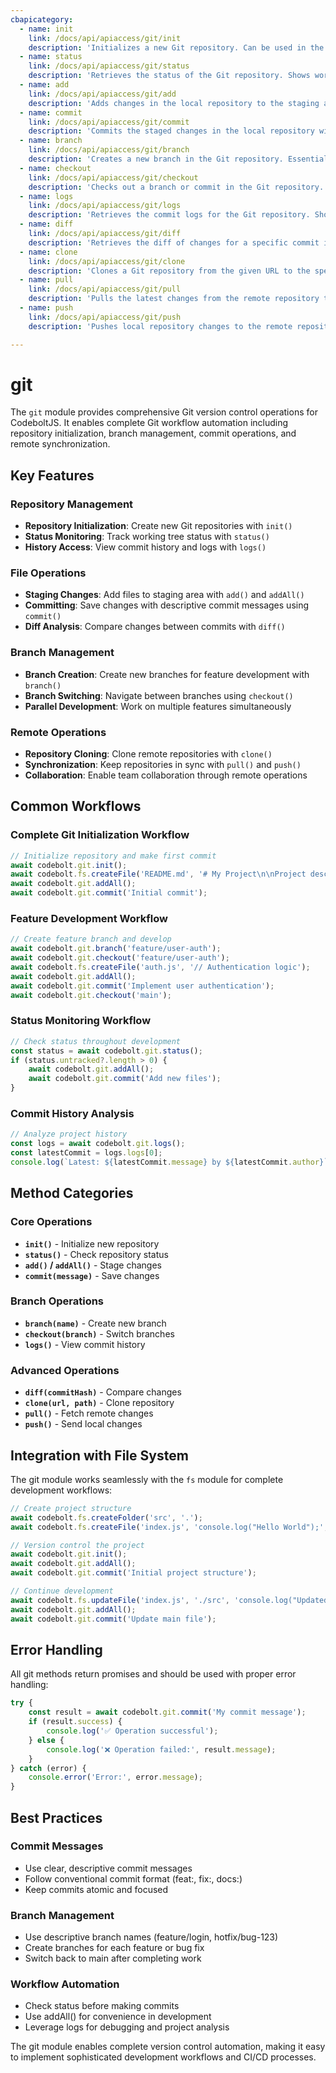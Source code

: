 ```yaml
---
cbapicategory:
  - name: init
    link: /docs/api/apiaccess/git/init
    description: 'Initializes a new Git repository. Can be used in the current directory or at a specified path.'
  - name: status
    link: /docs/api/apiaccess/git/status
    description: 'Retrieves the status of the Git repository. Shows working tree status including staged, unstaged, and untracked files.'
  - name: add
    link: /docs/api/apiaccess/git/add
    description: 'Adds changes in the local repository to the staging area. Can add specific files or all changes using addAll().'
  - name: commit
    link: /docs/api/apiaccess/git/commit
    description: 'Commits the staged changes in the local repository with the given commit message.'
  - name: branch
    link: /docs/api/apiaccess/git/branch
    description: 'Creates a new branch in the Git repository. Essential for feature development and parallel work streams.'
  - name: checkout
    link: /docs/api/apiaccess/git/checkout
    description: 'Checks out a branch or commit in the Git repository. Switches the working directory to the specified branch.'
  - name: logs
    link: /docs/api/apiaccess/git/logs
    description: 'Retrieves the commit logs for the Git repository. Shows commit history with details like hash, message, author, and date.'
  - name: diff
    link: /docs/api/apiaccess/git/diff
    description: 'Retrieves the diff of changes for a specific commit in the local repository.'
  - name: clone
    link: /docs/api/apiaccess/git/clone
    description: 'Clones a Git repository from the given URL to the specified path.'
  - name: pull
    link: /docs/api/apiaccess/git/pull
    description: 'Pulls the latest changes from the remote repository to the local repository.'
  - name: push
    link: /docs/api/apiaccess/git/push
    description: 'Pushes local repository changes to the remote repository.'

---
```

# git

The `git` module provides comprehensive Git version control operations for CodeboltJS. It enables complete Git workflow automation including repository initialization, branch management, commit operations, and remote synchronization.

<CBAPICategory />

## Key Features

### Repository Management
- **Repository Initialization**: Create new Git repositories with `init()`
- **Status Monitoring**: Track working tree status with `status()`
- **History Access**: View commit history and logs with `logs()`

### File Operations
- **Staging Changes**: Add files to staging area with `add()` and `addAll()`
- **Committing**: Save changes with descriptive commit messages using `commit()`
- **Diff Analysis**: Compare changes between commits with `diff()`

### Branch Management
- **Branch Creation**: Create new branches for feature development with `branch()`
- **Branch Switching**: Navigate between branches using `checkout()`
- **Parallel Development**: Work on multiple features simultaneously

### Remote Operations
- **Repository Cloning**: Clone remote repositories with `clone()`
- **Synchronization**: Keep repositories in sync with `pull()` and `push()`
- **Collaboration**: Enable team collaboration through remote operations

## Common Workflows

### Complete Git Initialization Workflow
```js
// Initialize repository and make first commit
await codebolt.git.init();
await codebolt.fs.createFile('README.md', '# My Project\n\nProject description.');
await codebolt.git.addAll();
await codebolt.git.commit('Initial commit');
```

### Feature Development Workflow
```js
// Create feature branch and develop
await codebolt.git.branch('feature/user-auth');
await codebolt.git.checkout('feature/user-auth');
await codebolt.fs.createFile('auth.js', '// Authentication logic');
await codebolt.git.addAll();
await codebolt.git.commit('Implement user authentication');
await codebolt.git.checkout('main');
```

### Status Monitoring Workflow
```js
// Check status throughout development
const status = await codebolt.git.status();
if (status.untracked?.length > 0) {
    await codebolt.git.addAll();
    await codebolt.git.commit('Add new files');
}
```

### Commit History Analysis
```js
// Analyze project history
const logs = await codebolt.git.logs();
const latestCommit = logs.logs[0];
console.log(`Latest: ${latestCommit.message} by ${latestCommit.author}`);
```

## Method Categories

### Core Operations
- **`init()`** - Initialize new repository
- **`status()`** - Check repository status
- **`add()` / `addAll()`** - Stage changes
- **`commit(message)`** - Save changes

### Branch Operations
- **`branch(name)`** - Create new branch
- **`checkout(branch)`** - Switch branches
- **`logs()`** - View commit history

### Advanced Operations
- **`diff(commitHash)`** - Compare changes
- **`clone(url, path)`** - Clone repository
- **`pull()`** - Fetch remote changes
- **`push()`** - Send local changes

## Integration with File System

The git module works seamlessly with the `fs` module for complete development workflows:

```js
// Create project structure
await codebolt.fs.createFolder('src', '.');
await codebolt.fs.createFile('index.js', 'console.log("Hello World");', './src');

// Version control the project
await codebolt.git.init();
await codebolt.git.addAll();
await codebolt.git.commit('Initial project structure');

// Continue development
await codebolt.fs.updateFile('index.js', './src', 'console.log("Updated!");');
await codebolt.git.addAll();
await codebolt.git.commit('Update main file');
```

## Error Handling

All git methods return promises and should be used with proper error handling:

```js
try {
    const result = await codebolt.git.commit('My commit message');
    if (result.success) {
        console.log('✅ Operation successful');
    } else {
        console.log('❌ Operation failed:', result.message);
    }
} catch (error) {
    console.error('Error:', error.message);
}
```

## Best Practices

### Commit Messages
- Use clear, descriptive commit messages
- Follow conventional commit format (feat:, fix:, docs:)
- Keep commits atomic and focused

### Branch Management
- Use descriptive branch names (feature/login, hotfix/bug-123)
- Create branches for each feature or bug fix
- Switch back to main after completing work

### Workflow Automation
- Check status before making commits
- Use addAll() for convenience in development
- Leverage logs for debugging and project analysis

The git module enables complete version control automation, making it easy to implement sophisticated development workflows and CI/CD processes.
